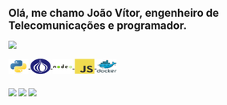 ## Olá, me chamo João Vítor, engenheiro de Telecomunicações e programador.
<div>
  <a href="https://github.com/lLittleJohnl">
  <img src="https://github-readme-stats.vercel.app/api/top-langs/?username=lLittleJohnl&layout=compact&theme=radical"
</div>

<div style="display: inline_block"><br>
  <img align="center" alt="Python" height="30" width="40" src="https://github.com/devicons/devicon/blob/master/icons/python/python-original.svg">
  <img align="center" alt="Kotlin" height="30" width="40"src="https://github.com/devicons/devicon/blob/master/icons/perl/perl-original.svg">
  <img align="center" alt="Kotlin" height="30" width="40" src="https://github.com/devicons/devicon/blob/master/icons/nodejs/nodejs-original-wordmark.svg">
  <img align="center" alt="Kotlin" height="30" width="40" src="https://github.com/devicons/devicon/blob/master/icons/javascript/javascript-original.svg">
  <img align="center" alt="Kotlin" height="30" width="40" src="https://github.com/devicons/devicon/blob/master/icons/docker/docker-original-wordmark.svg">
</div>
  
 ##
 
<div>
  <a href="https://www.linkedin.com/in/jo%C3%A3o-vitor-pessoa-19322617b/" target="_blank"><img src="https://img.shields.io/badge/-LinkedIn-%230077B5?style=for-the-badge&logo=linkedin&logoColor=white" target="_blank"></a>
  <a href = "mailto:joaovitorpessoa10@gmail.com"><img src="https://img.shields.io/badge/-Gmail-%23333?style=for-the-badge&logo=gmail&logoColor=white" target="_blank"></a>
  <a href="" target="_blank"><img src="https://img.shields.io/badge/Discord-7289DA?style=for-the-badge&logo=discord&logoColor=white" target="_blank"></a> 
</div>
